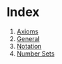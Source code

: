 # Index

1. [Axioms](axioms.md)
1. [General](general.md)
1. [Notation](notation.md)
1. [Number Sets](number-sets.md)